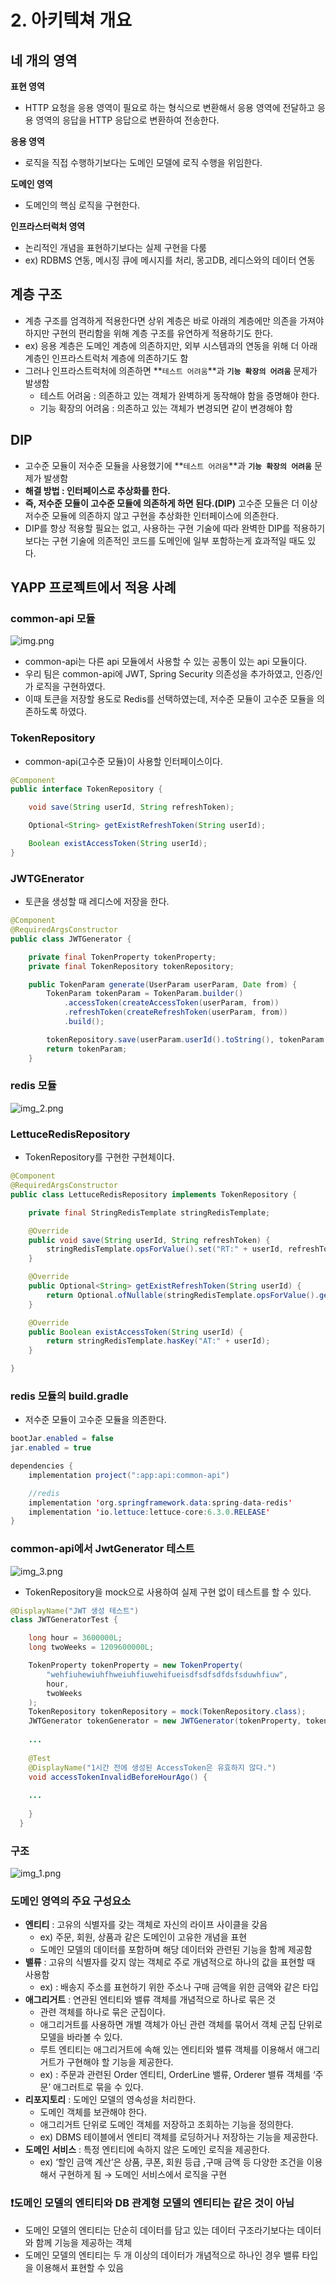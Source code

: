 # 2. 아키텍쳐 개요

## 네 개의 영역

**표현 영역**

- HTTP 요청을 응용 영역이 필요로 하는 형식으로 변환해서 응용 영역에 전달하고 응용 영역의 응답을 HTTP 응답으로 변환하여 전송한다.

**응용 영역**

- 로직을 직접 수행하기보다는 도메인 모델에 로직 수행을 위임한다.

**도메인 영역**

- 도메인의 핵심 로직을 구현한다.

**인프라스터럭처 영역**

- 논리적인 개념을 표현하기보다는 실제 구현을 다룸
- ex) RDBMS 연동, 메시징 큐에 메시지를 처리, 몽고DB, 레디스와의 데이터 연동

## 계층 구조

- 계층 구조를 엄격하게 적용한다면 상위 계층은 바로 아래의 계층에만 의존을 가져야 하지만 구현의 편리함을 위해 계층 구조를 유연하게 적용하기도 한다.
- ex) 응용 계층은 도메인 계층에 의존하지만, 외부 시스템과의 연동을 위해 더 아래 계층인 인프라스트럭처 계층에 의존하기도 함
- 그러나 인프라스트럭처에 의존하면 **`테스트 어려움`**과 **`기능 확장의 어려움`** 문제가 발생함
    - 테스트 어려움 : 의존하고 있는 객체가 완벽하게 동작해야 함을 증명해야 한다.
    - 기능 확장의 어려움 : 의존하고 있는 객체가 변경되면 같이 변경해야 함

## DIP

- 고수준 모듈이 저수준 모듈을 사용했기에  **`테스트 어려움`**과 **`기능 확장의 어려움`** 문제가 발생함
- **해결 방법 : 인터페이스로 추상화를 한다.**
- **즉, 저수준 모듈이 고수준 모듈에 의존하게 하면 된다.(DIP)** 고수준 모듈은 더 이상 저수준 모듈에 의존하지 않고 구현을 추상화한 인터페이스에 의존한다.
- DIP를 항상 적용할 필요는 없고, 사용하는 구현 기술에 따라 완벽한 DIP를 적용하기보다는 구현 기술에 의존적인 코드를 도메인에 일부 포함하는게 효과적일 때도 있다.

## YAPP 프로젝트에서 적용 사례

### common-api 모듈

![img.png](common-api.png)
- common-api는 다른 api 모듈에서 사용할 수 있는 공통이 있는 api 모듈이다.
- 우리 팀은 common-api에 JWT, Spring Security 의존성을 추가하였고, 인증/인가 로직을 구현하였다.
- 이때 토큰을 저장할 용도로 Redis를 선택하였는데, 저수준 모듈이 고수준 모듈을 의존하도록 하였다.

### TokenRepository

- common-api(고수준 모듈)이 사용할 인터페이스이다.

```java
@Component
public interface TokenRepository {

    void save(String userId, String refreshToken);

    Optional<String> getExistRefreshToken(String userId);

    Boolean existAccessToken(String userId);
}
```

### JWTGEnerator

- 토큰을 생성할 때 레디스에 저장을 한다.

```java
@Component
@RequiredArgsConstructor
public class JWTGenerator {

    private final TokenProperty tokenProperty;
    private final TokenRepository tokenRepository;

    public TokenParam generate(UserParam userParam, Date from) {
        TokenParam tokenParam = TokenParam.builder()
            .accessToken(createAccessToken(userParam, from))
            .refreshToken(createRefreshToken(userParam, from))
            .build();

        tokenRepository.save(userParam.userId().toString(), tokenParam.refreshToken());
        return tokenParam;
    }
```

### redis 모듈

![img_2.png](redis.png)
### LettuceRedisRepository

- TokenRepository를 구현한 구현체이다.

```java
@Component
@RequiredArgsConstructor
public class LettuceRedisRepository implements TokenRepository {

    private final StringRedisTemplate stringRedisTemplate;

    @Override
    public void save(String userId, String refreshToken) {
        stringRedisTemplate.opsForValue().set("RT:" + userId, refreshToken, 14, TimeUnit.DAYS);
    }

    @Override
    public Optional<String> getExistRefreshToken(String userId) {
        return Optional.ofNullable(stringRedisTemplate.opsForValue().get("RT:" + userId));
    }

    @Override
    public Boolean existAccessToken(String userId) {
        return stringRedisTemplate.hasKey("AT:" + userId);
    }

}
```

### redis 모듈의 build.gradle

- 저수준 모듈이 고수준 모듈을 의존한다.

```java
bootJar.enabled = false
jar.enabled = true

dependencies {
    implementation project(":app:api:common-api")

    //redis
    implementation 'org.springframework.data:spring-data-redis'
    implementation 'io.lettuce:lettuce-core:6.3.0.RELEASE'
}

```

### common-api에서 JwtGenerator 테스트

![img_3.png](test.png)
- TokenRepository을 mock으로 사용하여 실제 구현 없이 테스트를 할 수 있다.

```java
@DisplayName("JWT 생성 테스트")
class JWTGeneratorTest {

    long hour = 3600000L;
    long twoWeeks = 1209600000L;

    TokenProperty tokenProperty = new TokenProperty(
        "wehfiuhewiuhfhweiuhfiuwehifueisdfsdfsdfdsfsduwhfiuw",
        hour,
        twoWeeks
    );
    TokenRepository tokenRepository = mock(TokenRepository.class);
    JWTGenerator tokenGenerator = new JWTGenerator(tokenProperty, tokenRepository);
    
    ...
    
    @Test
    @DisplayName("1시간 전에 생성된 AccessToken은 유효하지 않다.")
    void accessTokenInvalidBeforeHourAgo() {
   
    ...
    
    }
  }
```

### 구조

![img_1.png](structure.png)

### 도메인 영역의 주요 구성요소

- **엔티티** : 고유의 식별자를 갖는 객체로 자신의 라이프 사이클을 갖음
    - ex) 주문, 회원, 상품과 같은 도메인이 고유한 개념을 표현
    - 도메인 모델의 데이터를 포함하며 해당 데이터와 관련된 기능을 함께 제공함
- **밸류** : 고유의 식별자를 갖지 않는 객체로 주로 개념적으로 하나의 값을 표현할 때 사용함
    - ex) : 배송지 주소를 표현하기 위한 주소나 구매 금액을 위한 금액와 같은 타입
- **애그리거트** : 연관된 엔티티와 밸류 객체를 개념적으로 하나로 묶은 것
    - 관련 객체를 하나로 묶은 군집이다.
    - 애그리거트를 사용하면 개별 객체가 아닌 관련 객체를 묶어서 객체 군집 단위로 모델을 바라볼 수 있다.
    - 루트 엔티티는 애그리거트에 속해 있는 엔티티와 밸류 객체를 이용해서 애그리거트가 구현해야 할 기능을 제공한다.
    - ex) : 주문과 관련된 Order 엔티티, OrderLine 밸류, Orderer 밸류 객체를 ‘주문’ 애그러트로 묶을 수 있다.
- **리포지토리** : 도메인 모델의 영속성을 처리한다.
    - 도메인 객체를 보관해야 한다.
    - 애그리거트 단위로 도메인 객체를 저장하고 조회하는 기능을 정의한다.
    - ex) DBMS 테이블에서 엔티티 객체를 로딩하거나 저장하는 기능을 제공한다.
- **도메인** **서비스** : 특정 엔티티에 속하지 않은 도메인 로직을 제공한다.
    - ex) ‘할인 금액 계산’은 상품, 쿠폰, 회원 등급 ,구매 금액 등 다양한 조건을 이용해서 구현하게 됨 → 도메인 서비스에서 로직을 구현

### ❗도메인 모델의 엔티티와 DB 관계형 모델의 엔티티는 같은 것이 아님

- 도메인 모델의 엔티티는 단순히 데이터를 담고 있는 데이터 구조라기보다는 데이터와 함께 기능을 제공하는 객체
- 도메인 모델의 엔티티는 두 개 이상의 데이터가 개념적으로 하나인 경우 밸류 타입을 이용해서 표현할 수 있음